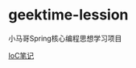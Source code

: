# geektime-lession
小马哥Spring核心编程思想学习项目

[IoC笔记](https://github.com/zoujiepro/geektime-lession/blob/master/thinking-in-spring/ioc-container-overview/src/main/java/com/viepub/thinking/in/spring/ioc/overview/README.MD)